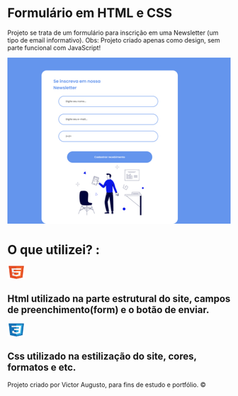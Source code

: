 # Formulário em HTML e CSS

Projeto se trata de um formulário para inscrição em uma Newsletter (um tipo de email informativo). Obs: Projeto criado apenas como design, sem parte funcional com JavaScript!

<img src="preview.png"></img>

<h1>O que utilizei? :</h1>


<img alt="HTML" height="30" width="40" src="https://raw.githubusercontent.com/devicons/devicon/master/icons/html5/html5-original.svg"><h2>Html utilizado na parte estrutural do site, campos de preenchimento(form) e o botão de enviar.</h2>





 <img alt="CSS" height="30" width="40" src="https://raw.githubusercontent.com/devicons/devicon/master/icons/css3/css3-original.svg"><h2>Css utilizado na estilização do site, cores, formatos e etc.</h2>


Projeto criado por Victor Augusto, para fins de estudo e portfólio. ©
